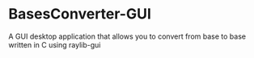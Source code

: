# BasesConverter-GUI
A GUI desktop application that allows you to convert from base to base written in C using raylib-gui
